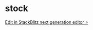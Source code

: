# stock

[Edit in StackBlitz next generation editor ⚡️](https://stackblitz.com/~/github.com/lucifer2021/stock)